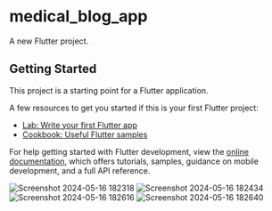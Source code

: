 # medical_blog_app

A new Flutter project.

## Getting Started

This project is a starting point for a Flutter application.

A few resources to get you started if this is your first Flutter project:

- [Lab: Write your first Flutter app](https://docs.flutter.dev/get-started/codelab)
- [Cookbook: Useful Flutter samples](https://docs.flutter.dev/cookbook)

For help getting started with Flutter development, view the
[online documentation](https://docs.flutter.dev/), which offers tutorials,
samples, guidance on mobile development, and a full API reference.


![Screenshot 2024-05-16 182318](https://github.com/omer1998/medical_blog/assets/43358116/e2e5e3f7-a293-4f6d-9b7a-7635146d4c5b)
![Screenshot 2024-05-16 182434](https://github.com/omer1998/medical_blog/assets/43358116/f0df7c59-1e68-4ccd-9efa-2a207a377e37)
![Screenshot 2024-05-16 182616](https://github.com/omer1998/medical_blog/assets/43358116/d17958bb-fd96-4504-9004-84e3f1d89231)
![Screenshot 2024-05-16 182640](https://github.com/omer1998/medical_blog/assets/43358116/16662b51-42db-4b9e-92d4-8d78d15fe177)
